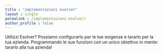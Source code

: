 ```yaml
---
title : "implementazioni esolver"
layout : single
permalink : /implementazioni-esolver/
author_profile : false
---
```


Utilizzi Esolver? Possiamo configurarlo per le tue esigenze e tararlo per la tua azienda. 
Programmando le sue funzioni con un unico obiettivo in mente: tararlo alla tua azienda!

